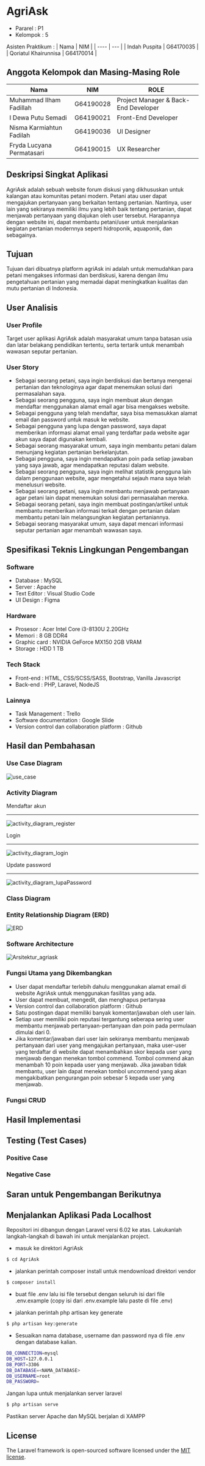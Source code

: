 # AgriAsk

<ul>
    <li> Pararel            : P1 </li>
    <li> Kelompok           : 5 </li>
</ul>

Asisten Praktikum :
| Nama | NIM |
| ---- | --- |
| Indah Puspita | G64170035 |
| Qoriatul Khairunnisa | G64170014 |

## Anggota Kelompok dan Masing-Masing Role

| Nama                      | NIM       | ROLE                                 |
| ------------------------- | --------- | ------------------------------------ |
| Muhammad Ilham Fadillah   | G64190028 | Project Manager & Back-End Developer |
| I Dewa Putu Semadi        | G64190021 | Front-End Developer                  |
| Nisma Karmiahtun Fadilah  | G64190036 | UI Designer                          |
| Fryda Lucyana Permatasari | G64190015 | UX Researcher                        |

## Deskripsi Singkat Aplikasi

AgriAsk adalah sebuah website forum diskusi yang dikhususkan untuk kalangan atau komunitas petani modern. Petani atau user dapat mengajukan pertanyaan yang berkaitan tentang pertanian. Nantinya, user lain yang sekiranya memiliki ilmu yang lebih baik tentang pertanian, dapat menjawab pertanyaan yang diajukan oleh user tersebut. Harapannya dengan website ini, dapat membantu petani/user untuk menjalankan kegiatan pertanian modernnya seperti hidroponik, aquaponik, dan sebagainya.

## Tujuan

Tujuan dari dibuatnya platform agriAsk ini adalah untuk memudahkan para petani mengakses informasi dan berdiskusi, karena dengan ilmu pengetahuan pertanian yang memadai dapat meningkatkan kualitas dan mutu pertanian di Indonesia.

## User Analisis

### User Profile

Target user aplikasi AgriAsk adalah masyarakat umum tanpa batasan usia dan latar belakang pendidikan tertentu, serta tertarik untuk menambah wawasan seputar pertanian.

### User Story

<ul>
    <li>Sebagai seorang petani, saya ingin berdiskusi dan bertanya mengenai pertanian dan teknologinya agar dapat menemukan solusi dari permasalahan saya. </li>
    <li>Sebagai seorang pengguna, saya ingin membuat akun dengan mendaftar menggunakan alamat email agar bisa mengakses website. </li>
    <li>Sebagai pengguna yang telah mendaftar, saya bisa memasukkan alamat email dan password untuk masuk ke website. </li>
    <li>Sebagai pengguna yang lupa dengan password, saya dapat memberikan informasi alamat email yang terdaftar pada website agar akun saya dapat digunakan kembali. </li>
    <li>Sebagai seorang masyarakat umum, saya ingin membantu petani dalam menunjang kegiatan pertanian berkelanjutan.</li>
    <li>Sebagai pengguna, saya ingin mendapatkan poin pada setiap jawaban yang saya jawab, agar mendapatkan reputasi dalam website.</li>
    <li>Sebagai seorang pengguna, saya ingin melihat statistik pengguna lain dalam penggunaan website, agar mengetahui sejauh mana saya telah menelusuri website.</li>
    <li> Sebagai seorang petani, saya ingin membantu menjawab pertanyaan agar petani lain dapat menemukan solusi dari permasalahan mereka.</li>
    <li>Sebagai seorang petani, saya ingin membuat postingan/artikel untuk membantu memberikan informasi terkait dengan pertanian dalam membantu petani lain melangsungkan kegiatan pertaniannya.</li>
    <li>Sebagai seorang masyarakat umum, saya dapat mencari informasi seputar pertanian agar menambah wawasan saya.</li>
</ul>

## Spesifikasi Teknis Lingkungan Pengembangan

### Software

<ul>
    <li> Database       : MySQL </li>
    <li> Server         : Apache </li>
    <li> Text Editor    : Visual Studio Code </li>
    <li> UI Design      : Figma </li>
</ul>

### Hardware

<ul>
    <li> Prosesor       : Acer Intel Core i3-8130U 2.20GHz </li>
    <li> Memori         : 8 GB DDR4 </li>
    <li> Graphic card   : NVIDIA GeForce MX150 2GB VRAM </li>
    <li> Storage        : HDD 1 TB </li>
</ul>

### Tech Stack

<ul>
    <li> Front-end       : HTML, CSS/SCSS/SASS, Bootstrap, Vanilla Javascript </li>
    <li> Back-end        : PHP, Laravel, NodeJS </li>
</ul>

### Lainnya

<ul>
    <li> Task Management : Trello </li>
    <li> Software documentation   : Google Slide </li>
    <li> Version control dan collaboration platform : Github </li>
</ul>

## Hasil dan Pembahasan

### Use Case Diagram

![use_case](https://user-images.githubusercontent.com/66185022/120827451-054ea480-c58e-11eb-8c5a-dcfc421e4e9c.png)

### Activity Diagram

Mendaftar akun

---

![activity_diagram_register](https://user-images.githubusercontent.com/66185022/120842949-0983bd80-c5a0-11eb-9952-319bd0cc14c0.jpg)

Login

---

![activity_diagram_login](https://user-images.githubusercontent.com/66185022/120845622-a85de900-c5a3-11eb-8350-d65e4b044525.jpg)

Update password

---

![activity_diagram_lupaPassword](https://user-images.githubusercontent.com/66185022/120845328-3f767100-c5a3-11eb-8695-d44062be0cd0.jpg)

### Class Diagram

### Entity Relationship Diagram (ERD)

![ERD](https://user-images.githubusercontent.com/66185022/120827582-2c0cdb00-c58e-11eb-80cf-1f8214348a99.png)

### Software Architecture

![Arsitektur_agriask](https://user-images.githubusercontent.com/66185022/120827674-4646b900-c58e-11eb-9487-049abc02a41a.png)

### Fungsi Utama yang Dikembangkan

<ul>
    <li> User dapat mendaftar terlebih dahulu menggunakan alamat email di website AgriAsk untuk menggunakan fasilitas yang ada. </li>
    <li> User dapat membuat, mengedit, dan menghapus pertanyaa</li>
    <li> Version control dan collaboration platform : Github </li>
    <li> Satu postingan dapat memiliki banyak komentar/jawaban oleh user lain. </li>
    <li> Setiap user memiliki poin reputasi tergantung seberapa sering user membantu menjawab pertanyaan-pertanyaan dan poin pada permulaan dimulai dari 0. </li>
    <li> Jika komentar/jawaban dari user lain sekiranya membantu menjawab pertanyaan dari user yang mengajukan pertanyaan, maka user-user yang terdaftar di website dapat menambahkan skor kepada user yang menjawab dengan menekan tombol commend. Tombol commend akan menambah 10 poin kepada user yang menjawab. Jika jawaban tidak membantu, user lain dapat menekan tombol uncommend yang akan mengakibatkan pengurangan poin sebesar 5 kepada user yang menjawab. </li>
</ul>

### Fungsi CRUD

## Hasil Implementasi

## Testing (Test Cases)

### Positive Case

### Negative Case

## Saran untuk Pengembangan Berikutnya

## Menjalankan Aplikasi Pada Localhost

Repositori ini dibangun dengan Laravel versi 6.02 ke atas. Lakukanlah langkah-langkah di bawah ini untuk menjalankan project.

-   masuk ke direktori AgriAsk

```bash
$ cd AgriAsk
```

-   jalankan perintah composer install untuk mendownload direktori vendor

```bash
$ composer install
```

-   buat file .env lalu isi file tersebut dengan seluruh isi dari file .env.example (copy isi dari .env.example lalu paste di file .env)

-   jalankan perintah php artisan key generate

```bash
$ php artisan key:generate
```

-   Sesuaikan nama database, username dan password nya di file .env dengan database kalian.

```bash
DB_CONNECTION=mysql
DB_HOST=127.0.0.1
DB_PORT=3306
DB_DATABASE=<NAMA_DATABASE>
DB_USERNAME=root
DB_PASSWORD=
```

Jangan lupa untuk menjalankan server laravel

```bash
$ php artisan serve
```

Pastikan server Apache dan MySQL berjalan di XAMPP

## License

The Laravel framework is open-sourced software licensed under the [MIT license](https://opensource.org/licenses/MIT).

